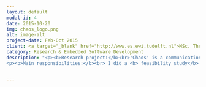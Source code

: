 ```yaml
---
layout: default
modal-id: 4
date: 2015-10-20
img: chaos_logo.png
alt: image-alt
project-date: Feb-Oct 2015
client: <a target="_blank" href="http://www.es.ewi.tudelft.nl">MSc. Thesis</a>
category: Research & Embedded Software Development
description: "<p><b>Research project:</b><br>'Chaos' is a communication primitive for cyber-physical systems - anything that combines sensors, actuators and processors (e.g. cars, drones, smart cities) - that currently works with only one specific system and radio type. <br> </p> 
<p><b>Main responsibilities:</b><br> I did a <b> feasibility study</b> to determine whether it could also work on the<b> Bluetooth Low Energy </b> physical layer and demonstrated this with an implementation on the <b> ARM based Nordic Semiconductor NRF51 chip</b>.<br> This involved adapting the CHAOS algorithm to the specifics of the BLE Phy in order to improve the performance. I also build a 25 node testbed to automate the <b> testing </b> using a combination of bash and Python scripting. </p> <br> <p>The project took place at Chalmers University of Technology (Gothenburg, Sweden). </p>"


---
```

